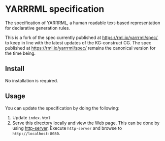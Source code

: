 # YARRRML specification

The specification of YARRRML,
a human readable text-based representation for declarative generation rules.

This is a fork of the spec currently published at https://rml.io/yarrrml/spec/,
to keep in line with the latest updates of the KG-construct CG.
The spec published at https://rml.io/yarrrml/spec/ remains the canonical version for the time being.

## Install
No installation is required.

## Usage
You can update the specification by doing the following:

1. Update `index.html`
2. Serve this directory locally and view the Web page.
This can be done by using [http-server](https://github.com/indexzero/http-server).
Execute `http-server` and
browse to `http://localhost:8080`.
